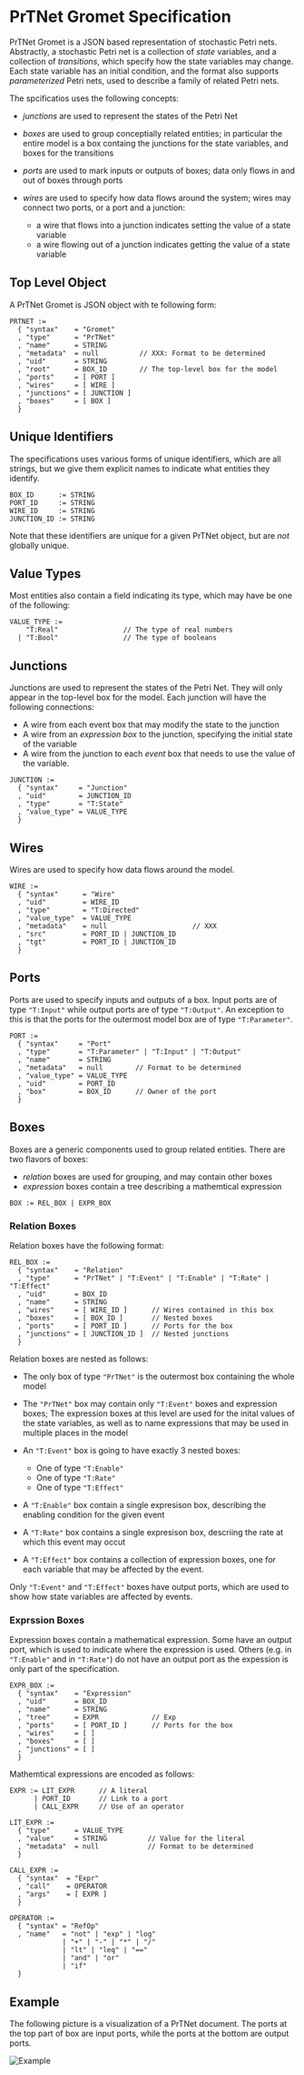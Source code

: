 PrTNet Gromet Specification
===========================

PrTNet Gromet is a JSON based representation of stochastic Petri nets.
Abstractly, a stochastic Petri net is a collection of *state* variables,
and a collection of *transitions*, which specify how the state variables may
change.   Each state variable has an initial condition, and the format
also supports *parameterized* Petri nets, used to describe a family of
related Petri nets.


The spcificatios uses the following concepts:

  * *junctions* are used to represent the states of the Petri Net
  * *boxes* are used to group conceptially related entities;
    in particular the entire model is a box containg the junctions
    for the state variables, and boxes for the transitions
  * *ports* are used to mark inputs or outputs of boxes;
    data only flows in and out of boxes through ports
  * *wires* are used to specify how data flows around the system;
    wires may connect two ports, or a port and a junction:

    - a wire that flows into a junction indicates setting the value of
      a state variable
    - a wire flowing out of a junction indicates getting the value of
      a state variable



## Top Level Object

A PrTNet Gromet is JSON object with te following form:

```
PRTNET :=
  { "syntax"    = "Gromet"
  , "type"      = "PrTNet"
  , "name"      = STRING
  , "metadata"  = null          // XXX: Format to be determined
  , "uid"       = STRING
  , "root"      = BOX_ID        // The top-level box for the model
  , "ports"     = [ PORT ]
  , "wires"     = [ WIRE ]
  , "junctions" = [ JUNCTION ]
  , "boxes"     = [ BOX ]
  }
```


## Unique Identifiers

The specifications uses various forms of unique identifiers, which are
all strings, but we give them explicit names to indicate what entities they
identify.

```
BOX_ID      := STRING
PORT_ID     := STRING
WIRE_ID     := STRING
JUNCTION_ID := STRING
```

Note that these identifiers are unique for a given PrTNet object, but
are *not* globally unique.


## Value Types

Most entities also contain a field indicating its type, which may have
be one of the following:
```
VALUE_TYPE :=
    "T:Real"                // The type of real numbers
  | "T:Bool"                // The type of booleans
```



## Junctions

Junctions are used to represent the states of the Petri Net.
They will only appear in the top-level box for the model.
Each junction will have the following connections:

  * A wire from each event box that may modify the state to the junction
  * A wire from an *expression box* to the junction, specifying the
    initial state of the variable
  * A wire from the junction to each *event* box that needs to use
    the value of the variable.

```
JUNCTION :=
  { "syntax"     = "Junction"
  , "uid"        = JUNCTION_ID
  , "type"       = "T:State"
  , "value_type" = VALUE_TYPE
  }
```


## Wires

Wires are used to specify how data flows around the model.

```
WIRE :=
  { "syntax"      = "Wire"
  , "uid"         = WIRE_ID
  , "type"        = "T:Directed"
  , "value_type"  = VALUE_TYPE
  , "metadata"    = null                     // XXX
  , "src"         = PORT_ID | JUNCTION_ID
  , "tgt"         = PORT_ID | JUNCTION_ID
  }
```


## Ports

Ports are used to specify inputs and outputs of a box.  Input ports
are of type ```"T:Input"``` while output ports are of type ```"T:Output"```.
An exception to this is that the ports for the outermost model box
are of type ```"T:Parameter"```.

```
PORT :=
  { "syntax"     = "Port"
  , "type"       = "T:Parameter" | "T:Input" | "T:Output"
  , "name"       = STRING
  , "metadata"   = null        // Format to be determined
  , "value_type" = VALUE_TYPE
  , "uid"        = PORT_ID
  , "box"        = BOX_ID      // Owner of the port
  }
```


## Boxes

Boxes are a generic components used to group related entities.
There are two flavors of boxes:

  * *relation* boxes are used for grouping, and may contain other boxes
  * *expression* boxes contain a tree describing a mathemtical expression

```
BOX := REL_BOX | EXPR_BOX
```


### Relation Boxes

Relation boxes have the following format:
```
REL_BOX :=
  { "syntax"    = "Relation"
  , "type"      = "PrTNet" | "T:Event" | "T:Enable" | "T:Rate" | "T:Effect"
  , "uid"       = BOX_ID
  , "name"      = STRING
  , "wires"     = [ WIRE_ID ]      // Wires contained in this box
  , "boxes"     = [ BOX_ID ]       // Nested boxes
  , "ports"     = [ PORT_ID ]      // Ports for the box
  , "junctions" = [ JUNCTION_ID ]  // Nested junctions
  }
```

Relation boxes are nested as follows:

  * The only box of type `"PrTNet"` is the outermost box containing the
    whole model

  * The `"PrTNet"` box may contain only `"T:Event"` boxes and expression boxes;
    The expression boxes at this level are used for the inital values
    of the state variables, as well as to name expressions that may be
    used in multiple places in the model

  * An `"T:Event"` box is going to have exactly 3 nested boxes:
      * One of type `"T:Enable"`
      * One of type `"T:Rate"`
      * One of type `"T:Effect"`

  * A `"T:Enable"` box contain a single expresison box, describing the
    enabling condition for the given event

  * A `"T:Rate"` box contains a single expresison box, descriing the
    rate at which this event may occut

  * A `"T:Effect"` box contains a collection of expression boxes, one
    for each variable that may be affected by the event.

Only `"T:Event"` and `"T:Effect"` boxes have output ports, which are used
to show how state variables are affected by events.


### Exprssion Boxes

Expression boxes contain a mathematical expression.  Some have an
output port, which is used to indicate where the expression is used.
Others (e.g. in `"T:Enable"` and in `"T:Rate"`) do not have an output
port as the expession is only part of the specification.

```
EXPR_BOX :=
  { "syntax"    = "Expression"
  , "uid"       = BOX_ID
  , "name"      = STRING
  , "tree"      = EXPR             // Exp
  , "ports"     = [ PORT_ID ]      // Ports for the box
  , "wires"     = [ ]
  , "boxes"     = [ ]
  , "junctions" = [ ]
  }
```

Mathemtical expressions are encoded as follows:

```
EXPR := LIT_EXPR      // A literal
      | PORT_ID       // Link to a port
      | CALL_EXPR     // Use of an operator

LIT_EXPR :=
  { "type"      = VALUE_TYPE
  , "value"     = STRING          // Value for the literal
  , "metadata"  = null            // Format to be determined
  }

CALL_EXPR :=
  { "syntax"  = "Expr"
  , "call"    = OPERATOR
  , "args"    = [ EXPR ]
  }

OPERATOR :=
  { "syntax" = "RefOp"
  , "name"   = "not" | "exp" | "log"
             | "+" | "-" | "*" | "/"
             | "lt" | "leq" | "=="
             | "and" | "or"
             | "if"
  }
```

## Example

The following picture is a visualization of a PrTNet document.  The ports at
the top part of box are input ports, while the ports at the bottom are output
ports.

![Example](PrT.svg)






